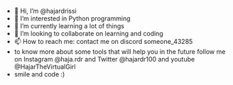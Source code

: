 - 👋 Hi, I’m @hajardrissi
- 👀 I’m interested in Python programming
- 🌱 I’m currently learning a lot of things
- 💞️ I’m looking to collaborate on learning and coding
- 📫 How to reach me: contact me on discord someone_43285
- to know more about some tools that will help you in the future follow me on Instagram @haja.rdr and Twitter @hajardr100 and youtube @HajarTheVirtualGirl
- smile and code :)
